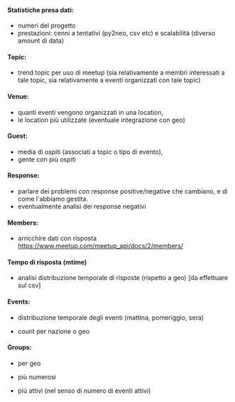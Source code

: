 ﻿#### Statistiche presa dati:
- numeri del progetto
- prestazioni: cenni a tentativi (py2neo, csv etc) e scalabilità (diverso amount di data) 



#### Topic: 
- trend topic per uso di meetup (sia relativamente a membri interessati a tale topic, sia relativamente a eventi organizzati con tale topic)

	



#### Venue: 
- quanti eventi vengono organizzati in una location, 
- le location più utilizzate (eventuale integrazione con geo)


#### Guest: 
- media di ospiti (associati a topic o tipo di evento), 
- gente con più ospiti


#### Response: 
- parlare dei problemi con response positive/negative che cambiano, e di come l'abbiamo gestita.
- eventualmente analisi dei response negativi


#### Members:
- arricchire dati con risposta https://www.meetup.com/meetup_api/docs/2/members/



#### Tempo di risposta (mtime)
- analisi distribuzione temporale di risposte (rispetto a geo) [da effettuare sul csv]

#### Events:
	
- distribuzione temporale degli eventi (mattina, pomeriggio, sera)
	
- count per nazione o geo


#### Groups:
- per geo
- più numerosi

- più attivi (nel senso di numero di eventi attivi)






